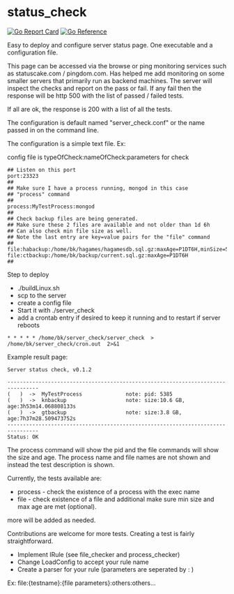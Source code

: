 # status_check 
[![Go Report Card](https://goreportcard.com/badge/github.com/samlotti/status_check)](https://goreportcard.com/report/github.com/samlotti/status_check)
[![Go Reference](https://pkg.go.dev/badge/github.com/samlotti/status_check.svg)](https://pkg.go.dev/github.com/samlotti/status_check)

Easy to deploy and configure server status page.  One executable and a configuration file.

This page can be accessed via the browse or ping monitoring services such as statuscake.com / pingdom.com.  Has helped me add monitoring on some smaller servers that primarily run as backend machines. 
The server will inspect the checks and report on the pass or fail.  If any fail then the response will be http 500 with the list of passed / failed tests.

If all are ok, the response is 200 with a list of all the tests.

The configuration is default named "server_check.conf" or the name passed in on the command line.

The configuration is a simple text file. Ex:

config file is typeOfCheck:nameOfCheck:parameters for check
```
## Listen on this port
port:23323
##
## Make sure I have a process running, mongod in this case
## "process" command
##
process:MyTestProcess:mongod
##
## Check backup files are being generated.
## Make sure these 2 files are available and not older than 1d 6h
## Can also check min file size as well.
## Note the last entry are key=value pairs for the "file" command
##
file:habackup:/home/bk/hagames/hagamesdb.sql.gz:maxAge=P1DT6H,minSize=5000
file:ctbackup:/home/bk/backup/current.sql.gz:maxAge=P1DT6H
##

```

Step to deploy
* ./buildLinux.sh
* scp to the server
* create a config file
* Start it with 
./server_check  
* add a crontab entry if desired to keep it running and to restart if server reboots
```cron
* * * * * /home/bk/server_check/server_check  > /home/bk/server_check/cron.out  2>&1
```

Example result page:

    Server status check, v0.1.2
    
    --------------------------------------------------------------------------------
    (   )  ->  MyTestProcess              note: pid: 5385
    (   )  ->  knbackup                   note: size:10.6 GB, age:3h53m14.068808133s
    (   )  ->  gtbackup                   note: size:3.8 GB, age:7h37m28.509473752s
    --------------------------------------------------------------------------------
    Status: OK

The process command will show the pid and the file commands will show the size and age.
The process name and file names are not shown and instead the test description is shown.


Currently, the tests available are:
* process - check the existence of a process with the exec name
* file - check existence of a file and additional make sure min size and max age are met (optional).

more will be added as needed.

Contributions are welcome for more tests.  Creating a test is fairly straightforward.  
* Implement IRule  (see file_checker and process_checker)
* Change LoadConfig to accept your rule name
* Create a parser for your rule (parameters are seperated by : )

Ex:
file:{testname}:{file parameters}:others:others...




